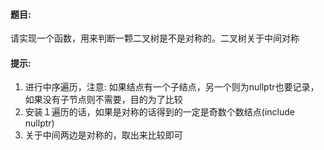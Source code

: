 #### 题目:<br>
请实现一个函数，用来判断一颗二叉树是不是对称的。二叉树关于中间对称<br>

#### 提示:<br>
1. 进行中序遍历，注意: 如果结点有一个子结点，另一个则为nullptr也要记录，如果没有子节点则不需要，目的为了比较
2. 安装１遍历的话，如果是对称的话得到的一定是奇数个数结点(include nullptr)
3. 关于中间两边是对称的，取出来比较即可
